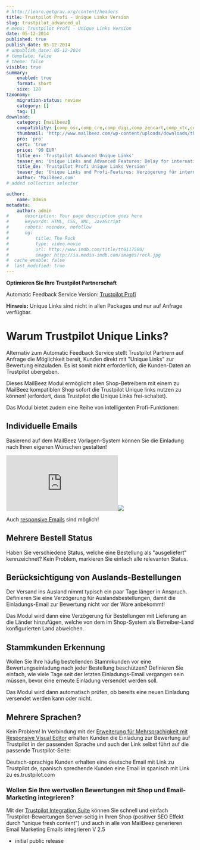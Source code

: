 ```yaml
---
# http://learn.getgrav.org/content/headers
title: Trustpilot Profi - Unique Links Version
slug: trustpilot_advanced_ul
# menu: Trustpilot Profi - Unique Links Version
date: 05-12-2014
published: true
publish_date: 05-12-2014
# unpublish_date: 05-12-2014
# template: false
# theme: false
visible: true
summary:
    enabled: true
    format: short
    size: 128
taxonomy:
    migration-status: review
    category: []
    tag: []
download:
    category: [mailbeez]
    compatiblity: [comp_osc,comp_cre,comp_digi,comp_zencart,comp_xtc,comp_gambio]
    thumbnail: 'http://www.mailbeez.com/wp-content/uploads/downloads/thumbnails/2013/06/top_64.png'
    pro: 'pro'
    cert: 'true'
    price: '99 EUR'
    title_en: 'Trustpilot Advanced Unique Links'
    teaser_en: 'Unique Links and Advanced Features: Delay for international orders, multiple Order status, recognition of regular customers'
    title_de: 'Trustpilot Profi Unique Links Version'
    teaser_de: 'Unique Links und Profi-Features: Verzögerung für internationale Bestellungen, Stammkunden-Erkennung und mehr'
    author: 'MailBeez.com'
# added collection selector

author:
    name: admin
metadata:
    author: admin
#      description: Your page description goes here
#      keywords: HTML, CSS, XML, JavaScript
#      robots: noindex, nofollow
#      og:
#          title: The Rock
#          type: video.movie
#          url: http://www.imdb.com/title/tt0117500/
#          image: http://ia.media-imdb.com/images/rock.jpg
#  cache_enable: false
#  last_modified: true
---
```


**Optimieren Sie Ihre Trustpilot Partnerschaft**

Automatic Feedback Service Version: [Trustpilot Profi](http://www.mailbeez.com/dokumentation/mailbeez/trustpilot_advanced/)

**Hinweis:** Unique Links sind nicht in allen Packages und nur auf Anfrage verfügbar.

# Warum Trustpilot Unique Links?

Alternativ zum Automatic Feedback Service stellt Trustpilot Partnern auf Anfrage die Möglichkeit bereit, Kunden direkt mit "Unique Links" zur Bewertung einzuladen. Es ist somit nicht erforderlich, die Kunden-Daten an Trustpilot übergeben.

Dieses MailBeez Modul ermöglicht allen Shop-Betreibern mit einem zu MailBeez kompatiblen Shop sofort die Trustpilot Unique links nutzen zu können! (erfordert, dass Trustpilot die Unique Links frei-schaltet).

Das Modul bietet zudem eine Reihe von intelligenten Profi-Funktionen:

## Individuelle Emails

Basierend auf dem MailBeez Vorlagen-System können Sie die Einladung nach Ihren eigenen Wünschen gestalten!

[![](http://localhost/wordpress_mailbeez_EOL/wp-content/themes/awake/lib/scripts/timthumb/thumb.php?src=http://localhost/wordpress_mailbeez_EOL/wp-content/themes/awake/images/assets/invalid_image.png&w=400&h=400&zc=1&q=100 "Eigenes Email-Layout")](https://www.mailbeez.com/images/doc/mailbeez/trustpilot_advanced_ul/de_invite.png "Eigenes Email-Layout")![](http://localhost/wordpress_mailbeez_EOL/wp-content/themes/awake/images/shortcodes/image_shadow.png)

Auch [responsive Emails](http://www.mailbeez.com/dokumentation/responsive-emails/) sind möglich!

## Mehrere Bestell Status

Haben Sie verschiedene Status, welche eine Bestellung als "ausgeliefert" kennzeichnet? Kein Problem, markieren Sie einfach alle relevanten Status.

## Berücksichtigung von Auslands-Bestellungen

Der Versand ins Ausland nimmt typisch ein paar Tage länger in Anspruch. Definieren Sie eine Verzögerung für Auslandsbestellungen, damit die Einladungs-Email zur Bewertung nicht vor der Ware anbekommt!

Das Modul wird dann eine Verzögerung für Bestellungen mit Lieferung an die Länder hinzufügen, welche von dem im Shop-System als Betreiber-Land konfigurierten Land abweichen.

## Stammkunden Erkennung

Wollen Sie Ihre häufig bestellenden Stammkunden vor eine Bewertungseinladung nach jeder Bestellung beschützen? Definieren Sie einfach, wie viele Tage seit der letzten Einladungs-Email vergangen sein müssen, bevor eine erneute Einladung versendet werden soll.

Das Modul wird dann automatisch prüfen, ob bereits eine neuen Einladung versendet werden kann oder nicht.

## Mehrere Sprachen?

Kein Problem! In Verbindung mit der [Erweiterung für Mehrsprachigkeit mit Responsive Visual Editor](http://www.mailbeez.com/dokumentation/configbeez/config_tmplmngr_lng/) erhalten Kunden die Einladung zur Bewertung auf Trustpilot in der passenden Sprache und auch der Link selbst führt auf die passende Trustpilot-Seite:

Deutsch-sprachige Kunden erhalten eine deutsche Email mit Link zu Trustpilot.de, spanisch sprechende Kunden eine Email in spanisch mit Link zu es.trustpilot.com

### Wollen Sie Ihre wertvollen Bewertungen mit Shop und Email-Marketing integrieren?

Mit der [Trustpilot Integration Suite](http://www.mailbeez.com/dokumentation/mailbeez/config_trustpilot_rss_importer/) können Sie schnell und einfach Trustpilot-Bewertungen Server-seitig in Ihren Shop (positiver SEO Effekt durch "unique fresh content") und auch in alle von MailBeez generieren Email Marketing Emails integrieren
V 2.5
- initial public release